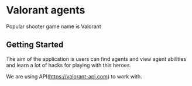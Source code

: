 # Valorant agents

Popular shooter game name is Valorant

## Getting Started

The aim of the application is users can find agents and view agent abilities and learn a lot of
hacks for playing with this heroes.

We are using API(https://valorant-api.com) to work with.